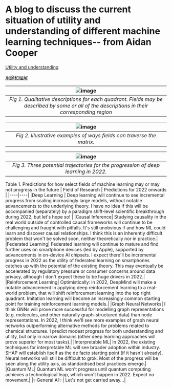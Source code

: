 # A blog to discuss the current situation of utility and understanding of different machine learning techniques-- from Aidan Cooper
[ Utility and understanding ]( https://www.aidancooper.co.uk/utility-vs-understanding/?continueFlag=b96fa8ed72dfc82b777e51b7e954c7dc )

[ 用途和理解 ]( https://mp.weixin.qq.com/s/7lKtTv8pgBh4Iatu1tDtoQ )

|![image](https://user-images.githubusercontent.com/47146812/181729835-1e92565f-6cf5-4468-82a7-788aebe9127f.png)|
|:--:|
|*Fig 1. Qualitative descriptions for each quadrant. Fields may be described by some or all of the descriptions in their corresponding region*|

|![image](https://user-images.githubusercontent.com/47146812/181730786-85c77333-f869-447f-8cef-5570dd0471a6.png)|
|:--:|
|*Fig 2. Illustrative examples of ways fields can traverse the matrix.*|

|![image](https://user-images.githubusercontent.com/47146812/181731093-61df9353-2555-42c9-977d-3555f5d51631.png)|
|:--:|
|*Fig 3. Three potential trajectories for the progression of deep learning in 2022.*|

Table 1. Predictions for how select fields of machine learning may or may not progress in the future
| Field of Research |	Predictions for 2022 onwards |
|----|----|
|Deep Learning |	Deep learning will continue to see incremental progress from scaling increasingly large models, without notable advancements to the underlying theory. I have no idea if this will be accompanied (separately) by a paradigm shift-level scientific breakthrough during 2022, but let's hope so! |
|Causal Inference|	Studying causality in the real world outside of controlled causal frameworks will continue to be challenging and fraught with pitfalls. It's still unobvious if and how ML could learn and discover causal relationships. I think this is an inherently difficult problem that won't be solved soon, neither theoretically nor in practice.|
|Federated Learning|	Federated learning will continue to mature and find further uses on smartphone devices (led by Apple), supported by advancements in on-device AI chipsets. I expect there'll be incremental progress in 2022 as the utility of federated learning on smartphones catches up with the potential of the existing theory. This may eventually be accelerated by regulatory pressure or consumer concerns around data privacy, although I don't expect these to be huge drivers in 2022.|
|Reinforcement Learning|	Optimistically: in 2022, DeepMind will make a notable advancement in applying deep reinforcement learning to a real-world problem, that will shift reinforcement learning into the top right quadrant. Imitation learning will become an increasingly common starting point for training reinforcement learning models.|
|Graph Neural Networks|	I think GNNs will prove more successful for modelling graph representations (e.g. molecules, and other naturally graph-structured data) than node representations. In 2022, I think we'll see more examples of graph neural networks outperforming alternative methods for problems related to chemical structures. I predict modest progress for both understanding and utility, but only in narrow domains (other deep learning approaches will prove superior for most tasks).|
|Interpretable ML|	In 2022, the existing techniques for interpretable ML will see broader adoption within industry. SHAP will establish itself as the de facto starting point (if it hasn't already). Neural networks will still be difficult to grok. Most of the progress will be seen along the utility axis, as standardised best practices emerge.|
|Quantum ML|	Quantum ML won't progress until quantum computing achieves a technological leap, which won't happen in 2022. Expect no movement.|
|✨General AI✨|	Let's not get carried away...|


